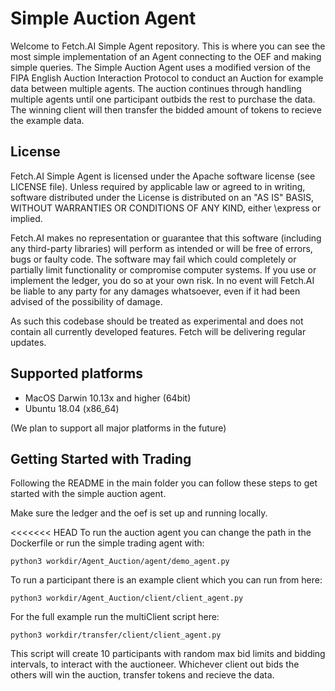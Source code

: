 # Simple Auction Agent

Welcome to Fetch.AI Simple Agent repository. This is where you can see the most simple implementation of an Agent connecting to the OEF and making simple queries.
The Simple Auction Agent uses a modified version of the FIPA English Auction Interaction Protocol to conduct an Auction for example data between multiple agents.
The auction continues through handling multiple agents until one participant outbids the rest to purchase the data. The winning client will then transfer the
bidded amount of tokens to recieve the example data.

## License

Fetch.AI Simple Agent is licensed under the Apache software license (see LICENSE file). Unless required by
applicable law or agreed to in writing, software distributed under the License is distributed on an
"AS IS" BASIS, WITHOUT WARRANTIES OR CONDITIONS OF ANY KIND, either \express or implied.

Fetch.AI makes no representation or guarantee that this software (including any third-party libraries)
will perform as intended or will be free of errors, bugs or faulty code. The software may fail which
could completely or partially limit functionality or compromise computer systems. If you use or
implement the ledger, you do so at your own risk. In no event will Fetch.AI be liable to any party
for any damages whatsoever, even if it had been advised of the possibility of damage.

As such this codebase should be treated as experimental and does not contain all currently developed
features. Fetch will be delivering regular updates.

## Supported platforms

* MacOS Darwin 10.13x and higher (64bit)
* Ubuntu 18.04 (x86_64)

(We plan to support all major platforms in the future)

## Getting Started with Trading

Following the README in the main folder you can follow these steps to get started with the simple auction agent.

Make sure the ledger and the oef is set up and running locally.

<<<<<<< HEAD
To run the auction agent you can change the path in the Dockerfile or run the simple trading agent with:

    python3 workdir/Agent_Auction/agent/demo_agent.py

To run a participant there is an example client which you can run from here:

    python3 workdir/Agent_Auction/client/client_agent.py

For the full example run the multiClient script here:

    python3 workdir/transfer/client/client_agent.py

This script will create 10 participants with random max bid limits and bidding intervals, to interact with the auctioneer.
Whichever client out bids the others will win the auction, transfer tokens and recieve the data.
